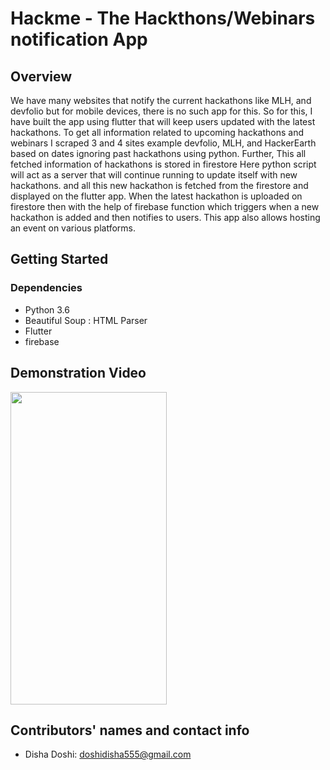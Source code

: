 # Hackme - The Hackthons/Webinars notification App

## Overview

We have many websites that notify the current hackathons like MLH, and devfolio but for mobile devices, there is no such app for this. So for this, I have built the app using flutter that will keep users updated with the latest hackathons. To get all information related to upcoming hackathons and webinars I scraped 3 and 4 sites example devfolio, MLH, and HackerEarth based on dates ignoring past hackathons using python. Further, This all fetched information of hackathons is stored in firestore 
Here python script will act as a server that will continue running to update itself with new hackathons. and all this new hackathon is fetched from the firestore and displayed on the flutter app. When the latest hackathon is uploaded on firestore then with the help of firebase function which triggers when a new hackathon is added and then notifies to users.
This app also allows hosting an event on various platforms.



## Getting Started
### Dependencies
* Python 3.6
* Beautiful Soup : HTML Parser
* Flutter
* firebase

## Demonstration Video
<img src="https://github.com/disha2000/HackMe-The-Hackthons-Webinar-notification-App/blob/master/demo/demogif.gif" width="250" height="500" />


## Contributors' names and contact info
* Disha Doshi:&nbsp;doshidisha555@gmail.com

